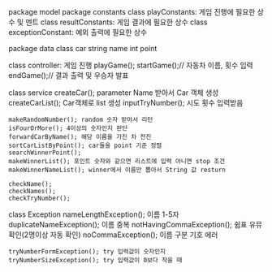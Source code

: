 package model
  package constants
    class playConstants: 게임 진행에 필요한 상수 및 멘트
    class resultConstants: 게임 결과에 필요한 상수
    class exceptionConstant: 예외 출력에 필요한 상수
    
  package data
    class car
      string name
      int point
    
  
  class controller: 게임 진행
    playGame();
    startGame();// 자동차 이름, 횟수 입력
    endGame();// 결과 출력 및 우승자 발표
    
  class service
    createCar(); parameter Name 받아서 Car 객체 생성
    createCarList(); Car객체로 list 생성
    inputTryNumber(); 시도 횟수 입력받음

    makeRandomNumber(); random 숫자 받아서 리턴
    isFourOrMore(); 4이상의 숫자인지 판단
    forwardCarByName(); 해당 이름을 가진 차 전진
    sortCarListByPoint(); car들을 point 기준 정렬
    searchWinnerPoint();
    makeWinnerList(); 포인트 숫자와 같으면 리스트에 입력 아니면 stop 조건
    makeWinnerNameList(); winner에서 이름만 뽑아서 String 값 resturn

    checkName();
    checkNames();
    checkTryNumber();


  class Exception
    nameLengthException(); 이름 1-5자
    duplicateNameException(); 이름 중복
    notHavingCommaException(); 쉼표 유뮤 확인(2명이상 자동 확인)
    noCommaException(); 이름 구분 기호 에러

    tryNumberFormException(); try 입력값이 숫자인지
    tryNumberSizeException(); try 입력값이 0보다 작을 때

    
    


